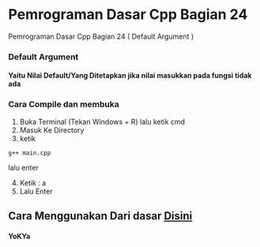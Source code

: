 # Pemrograman Dasar Cpp Bagian 24
 Pemrograman Dasar Cpp Bagian 24 ( Default Argument )

### Default Argument
#### Yaitu Nilai Default/Yang Ditetapkan jika nilai masukkan pada fungsi tidak ada

### Cara Compile dan membuka
1. Buka Terminal (Tekan Windows + R) lalu ketik cmd
2. Masuk Ke Directory
3. ketik
```
g++ main.cpp
```
lalu enter

4. Ketik : a
5. Lalu Enter

## Cara Menggunakan Dari dasar [Disini](https://github.com/YoKYa/Pemrograman-Dasar-Cpp-Bagian-1)


#### YoKYa